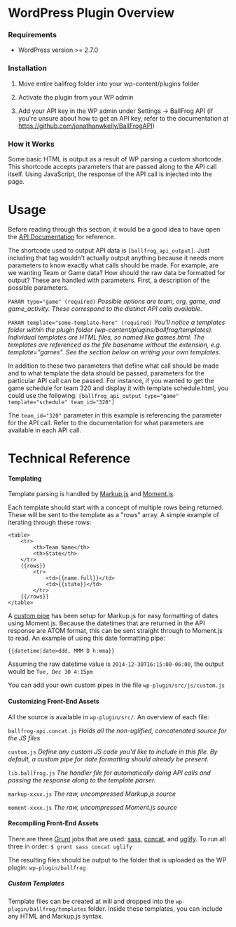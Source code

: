 # WordPress Plugin Overview

### Requirements

- WordPress version >= 2.7.0

### Installation
 
1. Move entire ballfrog folder into your wp-content/plugins folder

2. Activate the plugin from your WP admin

3. Add your API key in the WP admin under Settings -> BallFrog API (if you're unsure about how to get an API key, refer to the documentation at https://github.com/jonathanwkelly/BallFrogAPI)

### How it Works

Some basic HTML is output as a result of WP parsing a custom shortcode. This shortcode accepts parameters that are passed along to the API call itself. Using JavaScript, the response of the API call is injected into the page. 

# Usage

Before reading through this section, it would be a good idea to have open the [API Documentation](https://github.com/jonathanwkelly/BallFrogAPI) for reference.

The shortcode used to output API data is ``` [ballfrog_api_output] ```. Just including that tag wouldn't actually output anything because it needs more parameters to know exactly what calls should be made. For example, are we wanting Team or Game data? How should the raw data be formatted for output? These are handled with parameters. First, a description of the possible parameters.

```PARAM type="game" (required)```
*Possible options are team, org, game, and game_activity. These correspond to the distinct API calls available.*

```PARAM template="some-template-here" (required)```
*You'll notice a templates folder within the plugin folder (wp-content/plugins/ballfrog/templates). Individual templates are HTML files, so named like games.html. The templates are referenced as the file basename without the extension, e.g. template="games". See the section below on writing your own templates.*

In addition to these two parameters that define what call should be made and to what template the data should be passed, parameters for the particular API call can be passed. For instance, if you wanted to get the game schedule for team 320 and display it with template schedule.html, you could use the following: ``` [ballfrog_api_output type="game" template="schedule" team_id="320"] ```

The ``` team_id="320" ``` parameter in this example is referencing the parameter for the API call. Refer to the documentation for what parameters are available in each API call.

# Technical Reference

#### Templating

Template parsing is handled by [Markup.js](https://github.com/adammark/Markup.js/) and [Moment.js](http://momentjs.com/). 

Each template should start with a concept of multiple rows being returned. These will be sent to the template as a "rows" array. A simple example of iterating through these rows: 

```
<table>
	<tr>
		<th>Team Name</th>
		<th>State</th>
	</tr>
	{{rows}}
		<tr>
			<td>{{name.full}}</td>
			<td>{{state}}</td>
		</tr>
	{{/rows}}
</table>
```

A [custom pipe](https://github.com/adammark/Markup.js/#writing-custom-pipes) has been setup for Markup.js for easy formatting of dates using Moment.js. Because the datetimes that are returned in the API response are ATOM format, this can be sent straight through to Moment.js to read. An example of using this date formatting pipe:

```{{datetime|date>ddd, MMM D h:mma}}```

Assuming the raw datetime value is ``` 2014-12-30T16:15:00-06:00 ```, the output would be ``` Tue, Dec 30 4:15pm ```

You can add your own custom pipes in the file ```wp-plugin/src/js/custom.js``` 

#### Customizing Front-End Assets

All the source is available in ```wp-plugin/src/```. An overview of each file:

``` ballfrog-api.concat.js ```
*Holds all the non-uglified, concatenated source for the JS files*

``` custom.js ```
*Define any custom JS code you'd like to include in this file. By default, a custom pipe for date formatting should already be present.*

``` lib.ballfrog.js ```
*The handler file for automatically doing API calls and passing the response along to the template parser.*

``` markup-xxxx.js ```
*The raw, uncompressed Markup.js source*

``` moment-xxxx.js ```
*The raw, uncompressed Moment.js source*

#### Recompiling Front-End Assets

There are three [Grunt](http://gruntjs.com/) jobs that are used: [sass](https://github.com/gruntjs/grunt-contrib-sass), [concat](https://github.com/gruntjs/grunt-contrib-concat), and [uglify](https://github.com/gruntjs/grunt-contrib-uglify). To run all three in order: ```$ grunt sass concat uglify```

The resulting files should be output to the folder that is uploaded as the WP plugin: ```wp-plugin/ballfrog```

##### Custom Templates

Template files can be created at will and dropped into the ``` wp-plugin/ballfrog/templates ``` folder. Inside these templates, you can include any HTML and Markup.js syntax.

##### 

